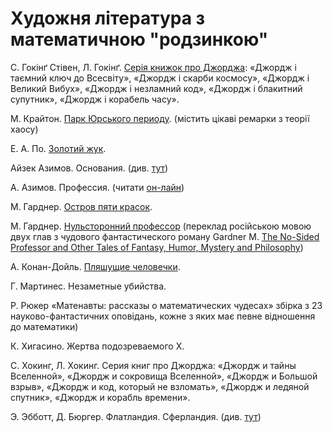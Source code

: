 # Художня література з математичною "родзинкою"

С. Гокінґ Стівен, Л. Гокінґ. [Серія книжок про Джорджа](https://starylev.com.ua/komplekt-z-troh-knyzhok-stivena-ta-lyusi-gokingiv): «Джордж і таємний ключ до Всесвіту», «Джордж і скарби космосу», «Джордж і Великий Вибух», «Джордж і незламний код», «Джордж і блакитний супутник», «Джордж і корабель часу».  


М. Крайтон. [Парк Юрського периоду](https://kmbooks.com.ua/book?code=712444). \(містить цікаві ремарки з теорії хаосу\) 

Е. А. По. [Золотий жук](https://www.ukrlib.com.ua/world/printit.php?tid=63).



Айзек Азимов. Основания. \(див. [тут](http://lib.ru/FOUNDATION/)\) 

А. Азимов. Профессия. \(читати [он-лайн](https://librebook.me/profession/vol1/1)\)

М. Гарднер. [Остров пяти красок](http://lib.ru/INOFANT/GARDNER_M/island.txt).

М. Гарднер. [Нульсторонний профессор](http://lib.ru/INOFANT/GARDNER_M/zero_dim.txt) \(переклад російською мовою двух глав з чудового фантастического роману Gardner M. [The No-Sided Professor and Other Tales of Fantasy, Humor, Mystery and Philosophy](%20https://epdf.pub/the-no-sided-professor.html)\) 

А. Конан-Дойль. [Пляшущие человечки](http://lib.ru/AKONANDOJL/sh_dancm.txt).

Г. Мартинес. Незаметные убийства.

Р. Рюкер «Матенавты: рассказы о математических чудесах» збірка з 23 науково-фантастичних оповідань, кожне з яких має певне відношення до математики\)

К. Хигасино. Жертва подозреваемого Х.

С. Хокинг, Л. Хокинг. Серия книг про Джорджа: «Джордж и тайны Вселенной», «Джордж и сокровища Вселенной», «Джордж и Большой взрыв», «Джордж и код, который не взломать», «Джордж и ледяной спутник», «Джордж и корабль времени».

Э. Эбботт, Д. Бюргер. Флатландия. Сферландия. \(див. [тут](https://royallib.com/book/byurger_dionis/sferlandiya.html)\)

